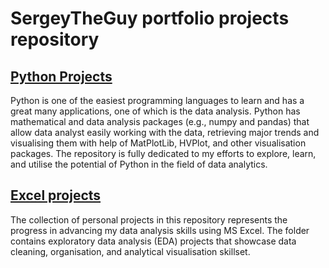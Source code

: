 # SergeyTheGuy portfolio projects repository
## [Python Projects](Python_projects)
Python is one of the easiest programming languages to learn and has a great many applications, one of which is the data analysis. Python has mathematical and data analysis packages (e.g., numpy and pandas) that allow data analyst easily working with the data, retrieving major trends and visualising them with help of MatPlotLib, HVPlot, and other visualisation packages. The repository is fully dedicated to my efforts to explore, learn, and utilise the potential of Python in the field of data analytics. 

## [Excel projects](https://github.com/SergeyTheGuy/Data-Analysis-Portfolio/tree/51dfb65a33aaa03ca79059ec187ce6931f783cf7/EXCEL_projects)
The collection of personal projects in this repository represents the progress in advancing my data analysis skills using MS Excel. The folder contains exploratory data analysis (EDA) projects that showcase data cleaning, organisation, and analytical visualisation skillset. 
